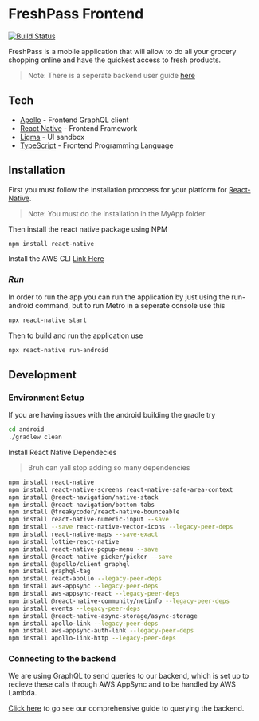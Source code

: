 # FreshPass Frontend

[![Build Status](https://travis-ci.org/joemccann/dillinger.svg?branch=master)](https://travis-ci.org/joemccann/dillinger)

FreshPass is a mobile application that will allow to do all your grocery shopping online and have the quickest access to fresh products. 

> Note: There is a seperate backend user guide [here](https://github.com/smart-groceries/freshpass_backend)

## Tech
- [Apollo] - Frontend GraphQL client
- [React Native] - Frontend Framework
- [Ligma] - UI sandbox
- [TypeScript] - Frontend Programming Language

## Installation
First you must follow the installation proccess for your platform for [React-Native](https://reactnative.dev/docs/environment-setup). 
> Note: You must do the installation in the MyApp folder 

 Then install the react native package using NPM 
```sh
npm install react-native
```
Install the AWS CLI 
[Link Here](https://aws.amazon.com/cli/)
### _Run_
In order to run the app you can run the application by just using the run-android command, but to run Metro in a seperate console use this
```sh
npx react-native start
```
Then to build and run the application use
```sh 
npx react-native run-android 
```
## Development
### Environment Setup
If you are having issues with the android building the gradle try 

```sh
cd android
./gradlew clean
```
Install React Native Dependecies
> Bruh can yall stop adding so many dependencies
```sh
npm install react-native
npm install react-native-screens react-native-safe-area-context
npm install @react-navigation/native-stack
npm install @react-navigation/bottom-tabs
npm install @freakycoder/react-native-bounceable
npm install react-native-numeric-input --save
npm install --save react-native-vector-icons --legacy-peer-deps
npm install react-native-maps --save-exact
npm install lottie-react-native
npm install react-native-popup-menu --save
npm install @react-native-picker/picker --save
npm install @apollo/client graphql
npm install graphql-tag
npm install react-apollo --legacy-peer-deps
npm install aws-appsync --legacy-peer-deps
npm install aws-appsync-react --legacy-peer-deps
npm install @react-native-community/netinfo --legacy-peer-deps
npm install events --legacy-peer-deps
npm install @react-native-async-storage/async-storage
npm install apollo-link --legacy-peer-deps
npm install aws-appsync-auth-link --legacy-peer-deps
npm install apollo-link-http --legacy-peer-deps
```
### Connecting to the backend
We are using GraphQL to send queries to our backend, which is set up to recieve these calls through AWS AppSync and to be handled by AWS Lambda.

[Click here](https://github.com/smart-groceries/freshpass/blob/main/GraphQLDevGuide.md) to go see our comprehensive guide to querying the backend.


[//]: # (These are reference links used in the body of this note and get stripped out when the markdown processor does its job. There is no need to format nicely because it shouldn't be seen. Thanks SO - http://stackoverflow.com/questions/4823468/store-comments-in-markdown-syntax)

[Apollo]: <https://www.apollographql.com/docs/>
[Ligma]: <https://www.figma.com/>
[React Native]: <https://reactnative.dev/>
[TypeScript]: <https://www.typescriptlang.org/>

